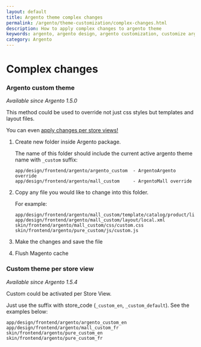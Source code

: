 ```yaml
---
layout: default
title: Argento theme complex changes
permalink: /argento/theme-customization/complex-changes.html
description: How to apply complex changes to argento theme
keywords: argento, argento design, argento customization, customize argento
category: Argento
---
```


# Complex changes

### Argento custom theme

*Available since Argento 1.5.0*

This method could be used to override not just css styles but templates and
layout files.

You can even [apply changes per store views!](#custom-theme-per-store-view)

 1. Create new folder inside Argento package.

    The name of this folder should include the current active argento theme name
    with `_custom` suffix:

    ```
    app/design/frontend/argento/argento_custom  - ArgentoArgento override
    app/design/frontend/argento/mall_custom     - ArgentoMall override
    ```

 2. Copy any file you would like to change into this folder.

    For example:

    ```
    app/design/frontend/argento/mall_custom/template/catalog/product/list.phtml
    app/design/frontend/argento/mall_custom/layout/local.xml
    skin/frontend/argento/mall_custom/css/custom.css
    skin/frontend/argento/pure_custom/js/custom.js
    ```

 3. Make the changes and save the file
 4. Flush Magento cache

### Custom theme per store view

*Available since Argento 1.5.4*

Custom could be activated per Store View.

Just use the suffix with store_code (`_custom_en`, `_custom_default`).
See the examples below:

```
app/design/frontend/argento/argento_custom_en
app/design/frontend/argento/mall_custom_fr
skin/frontend/argento/pure_custom_en
skin/frontend/argento/pure_custom_fr
```
